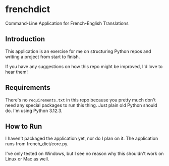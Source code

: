 # frenchdict
Command-Line Application for French-English Translations

## Introduction
This application is an exercise for me on structuring Python repos and writing a project from start to finish.

If you have any suggestions on how this repo might be improved, I'd love to hear them!

## Requirements
There's no `requirements.txt` in this repo because you pretty much don't need any special packages to run this thing. Just plain old Python should do. I'm using Python 3.12.3.

## How to Run
I haven't packaged the application yet, nor do I plan on it. The application runs from french_dict/core.py.

I've only tested on Windows, but I see no reason why this shouldn't work on Linux or Mac as well.